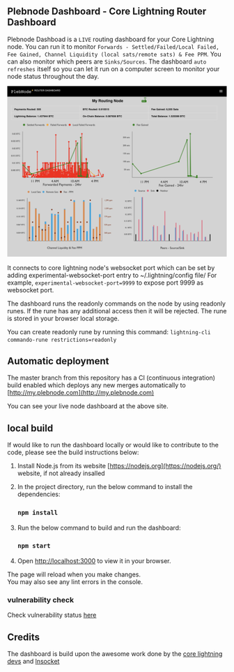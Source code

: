 ## Plebnode Dashboard - Core Lightning Router Dashboard

Plebnode Dashboad is a `LIVE` routing dashboard for your Core Lightning node. You can run it to monitor `Forwards - Settled/Failed/Local Failed, Fee Gained, Channel Liquidity (local sats/remote sats) & Fee PPM`. You can also monitor which peers are `Sinks/Sources`. The dashboard `auto refreshes` itself so you can let it run on a computer screen to monitor your node status throughout the day. 

![Plebnode - Dashboard](./public/dashboard1.png)

It connects to core lightning node's websocket port which can be set by adding experimental-websocket-port entry to ~/.lightning/config file/ For example, `experimental-websocket-port=9999` to expose port 9999 as websocket port.

 The dashboard runs the readonly commands on the node by using readonly runes. If the rune has any additional access then it will be rejected. The rune is stored in your browser local storage. 
 
 You can create readonly rune by running this command: `lightning-cli commando-rune restrictions=readonly`

## Automatic deployment
The master branch from this repository has a CI (continuous integration) build enabled which deploys any new merges automatically to [http://my.plebnode.com](http://my.plebnode.com) 

You can see your live node dashboard at the above site. 

## local build
If would like to run the dashboard locally or would like to contribute to the code, please see the build instructions below:

1. Install Node.js from its website [https://nodejs.org](https://nodejs.org/) website, if not already insalled

2. In the project directory, run the below command to install the dependencies:
    ### `npm install` 

3. Run the below command to build and run the dashboard:
    ### `npm start`

4. Open [http://localhost:3000](http://localhost:3000) to view it in your browser.

The page will reload when you make changes.\
You may also see any lint errors in the console.

### vulnerability check
Check vulnerability status [here](https://snyk.io/test/github/plebworks/plebnode-dashboard)

## Credits
The dashboard is build upon the awesome work done by the [core lightning devs](https://github.com/ElementsProject/lightning/graphs/contributors) and [lnsocket](https://github.com/jb55/lnsocket) 

